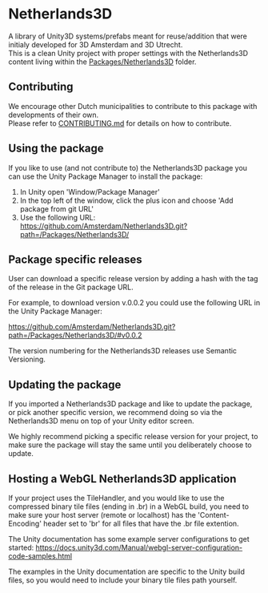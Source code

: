 # Netherlands3D

A library of Unity3D systems/prefabs meant for reuse/addition that were initialy developed for 3D Amsterdam and 3D Utrecht.<br>
This is a clean Unity project with proper settings with the Netherlands3D content living within the [Packages/Netherlands3D](Packages/Netherlands3D) folder.<br>

## Contributing
We encourage other Dutch municipalities to contribute to this package with developments of their own.<br>
Please refer to [CONTRIBUTING.md](CONTRIBUTING.md) for details on how to contribute.

## Using the package
If you like to use (and not contribute to) the Netherlands3D package you can use the Unity Package Manager to install the package:<br>

1. In Unity open 'Window/Package Manager'
2. In the top left of the window, click the plus icon and choose 'Add package from git URL'
3. Use the following URL: https://github.com/Amsterdam/Netherlands3D.git?path=/Packages/Netherlands3D/

## Package specific releases

User can download a specific release version by adding a hash with the tag of the release in the Git package URL.

For example, to download version v.0.0.2 you could use the following URL in the Unity Package Manager:

https://github.com/Amsterdam/Netherlands3D.git?path=/Packages/Netherlands3D/#v0.0.2

The version numbering for the Netherlands3D releases use Semantic Versioning.

## Updating the package

If you imported a Netherlands3D package and like to update the package, or pick another specific version, we recommend doing so via the Netherlands3D menu on top of your Unity editor screen.

We highly recommend picking a specific release version for your project, to make sure the package will stay the same until you deliberately choose to update.

## Hosting a WebGL Netherlands3D application

If your project uses the TileHandler, and you would like to use the compressed binary tile files (ending in .br) in a WebGL build, you need to make sure your host server (remote or localhost) has the 'Content-Encoding' header set to 'br' for all files that have the .br file extention.

The Unity documentation has some example server configurations to get started:
https://docs.unity3d.com/Manual/webgl-server-configuration-code-samples.html

The examples in the Unity documentation are specific to the Unity build files, so you would need to include your binary tile files path yourself.